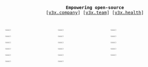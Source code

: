 <pre>
    <div align="center">
        <b>Empowering open-source</b>
        [<a target="_blank" href="https://v3x.company?ref=github-readme">v3x.company</a>] [<a target="_blank" href="https://v3x.team?ref=github-readme">v3x.team</a>] [<a target="_blank" href="https://v3x.health?ref=github-readme">v3x.health</a>]
    </div>
</pre>

<div style="display: grid; grid-template-columns: 1fr 1fr 1fr;">
    <a target="_blank" href="https://discord.gg/v3x"><img src="/projects/devtalk-small.png#1" style="width: 33%" /></a>
    <a target="_blank" href="https://github.com/v3xlabs/ens-tools"><img src="/projects/ens-tools-small.png#1" style="width: 33%" /></a>
    <a target="_blank" href="https://github.com/v3xlabs/signed-rsvp"><img src="/projects/signed-rsvp-small.png#1" style="width: 33%" /></a>
    <a target="_blank" href="https://github.com/v3xlabs/worldcoin.name"><img src="/projects/worldname-small.png#1" style="width: 33%" /></a>
    <a target="_blank" href="https://github.com/v3xlabs/sunflake"><img src="/projects/sunflake-small.png#1" style="width: 33%" /></a>
    <a target="_blank" href="https://github.com/v3xlabs/scyllo"><img src="/projects/scyllo-small.png#1" style="width: 33%" /></a>
    <a target="_blank" href="https://github.com/v3xlabs/edgeserver"><img src="/projects/edgeserver-small.png#1" style="width: 33%" /></a>
    <a target="_blank" href="https://github.com/v3xlabs/logger"><img src="/projects/logger-small.png#1" style="width: 33%" /></a>
    <a target="_blank" href="https://github.com/v3xlabs/redeez"><img src="/projects/redeez-small.png#1" style="width: 33%" /></a>
    <a target="_blank" href="https://github.com/v3xlabs/permissio"><img src="/projects/permissio-small.png#1" style="width: 33%" /></a>
    <a target="_blank" href="https://github.com/v3xlabs/eslint-v3xlabs"><img src="/projects/eslint-small.png#1" style="width: 33%" /></a>
    <a target="_blank" href="https://github.com/v3xlabs/node-fullykiosk"><img src="/projects/node-fullykiosk-small.png#1" style="width: 33%" /></a>
    <a target="_blank" href="https://github.com/v3xlabs/eth-classify"><img src="/projects/eth-classify-small.png#1" style="width: 33%" /></a>
    <a target="_blank" href="https://github.com/v3xlabs/cache-fns"><img src="/projects/cache-fns-small.png#1" style="width: 33%" /></a>
    <a target="_blank" href="https://github.com/v3xlabs/error-fns"><img src="/projects/error-fns-small.png#1" style="width: 33%" /></a>
    <a target="_blank" href="https://key.computer"><img src="/projects/key-computer-small.png#1" style="width: 33%" /></a>
    <a target="_blank" href="https://github.com/v3xlabs/ghchart"><img src="/projects/ghchart-small.png#1" style="width: 33%" /></a>
</div>
